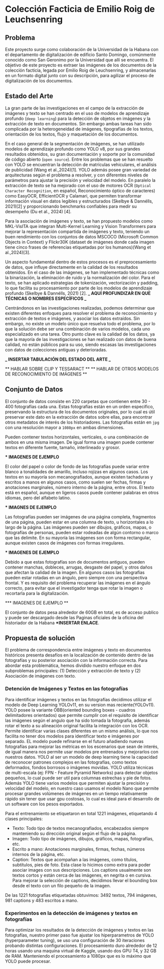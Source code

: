 # Colección Facticia de Emilio Roig de Leuchsenring

## Problema

Este proyecto surge como colaboración de la Universidad de la Habana con el departamento de digitalización de
edificio Santo Domingo, comúnmente conocido como San Geronimo por la Universidad que allí se encuentra.
El objetivo de este proyecto es extraer las imágenes de los documentos de la colección facticia, legada
por Emilio Roig de Leuchsenring, y almacenarlas en un formato digital junto con su descripción, para agilizar
el proceso de digitalización de los documentos.

## Estado del Arte

La gran parte de las investigaciones en el campo de la extracción de imágenes y texto se han centrado en el uso de modelos de
aprendizaje profundo (`deep learning`) para la detección de objetos en imágenes y la extracción de texto en documentos. Sin embargo
ambas tareas han sido complicada por la heterogeneidad de imágenes, tipografías de los textos, orientación de los textos, flujo y maquetación
de los documentos.

En el caso general de la segmentación de imágenes, se han utilizado modelos de aprendizaje profundo como YOLO v8, por sus grandes resultados
obtenidos, su gran documentación y soporte por la comunidad de código abierto (`open source`). Entre los problemas que se han resuelto con YOLO
se encuentran la detección de matrículas vehiculares, el análisis de publicidad (Wang et al.,2024)[1]. YOLO además posee gran variedad de arquitecturas
según el problema a resolver, y con diferentes niveles de parámetros para ajustar la precisión y velocidad del modelo. En paralelo la extracción de texto
se ha mejorado con el uso de motores OCR (`Optical Character Recognition`, en español, Reconocimiento óptico de caracteres) como EasyOCR, EfficientOCR y Calamari, que permiten transformar información visual en datos legibles y estructurados (Skelbye & Dannélls, 2021)[2] y proporcionando benchmarks confiables para medir su desempeño (Du et al., 2024) [4].

Para la asociación de imágenes y texto, se han propuesto modelos como MKL-VisITA
que integran Multi-Kernel Learning y Vision Transformers para mejorar la representación compartida de imágenes y texto, teniendo un
buen rendimiento con los conjuntos de datos MSCOCO (Microsoft Common Objects in Context) y Flickr30K (dataset de imágenes donde cada imagen tiene cinco frases de referencias etiquetadas por los humanos)(Wang et al.,2024)[3].

Un aspecto fundamental dentro de estos procesos es el preprocesamiento de datos, que influye directamente en la
calidad de los resultados obtenidos. En el caso de las imágenes, se han implementado técnicas como la binarización,
la eliminación de ruido y la normalización del color. Para el texto, se han aplicado estrategias de tokenización, vectorización y padding,
lo que facilita su procesamiento por parte de los modelos de aprendizaje profundo (Skelbye & Dannélls, 2021) [2].
**_ AQUÍ PROFUNDIZAR EN QUE TÉCNICAS O NOMBRES ESPECÍFICOS _**

Centrándonos en las investigaciones realizadas, podemos determinar que existen diferentes enfoques para resolver el problema de reconocimiento y extracción de textos e imágenes, y asociar los datos extraídos. Sin embargo, no existe un modelo único que resuelva todo el problema, por lo que la solución debe ser una combinación de varios modelos, cada uno especializado en una tarea. Otro punto clave es la calidad de los datos, ya que la mayoría de las investigaciones se han realizado con datos de buena calidad, no están públicos para su uso, siendo escasas las investigaciones con datos de colecciones antiguas y deterioradas.

**_ INSERTAR TABULACIÓN DEL ESTADO DEL ARTE _**

** HABLAR SOBRE CLIP Y TESSARACT **
** HABLAR DE OTROS MODELOS DE RECONOCIMIENTO DE IMÁGENES **

## Conjunto de Datos

El conjunto de datos consiste en 220 carpetas que contienen entre 30 - 400 fotografías cada una. Estas fotografías están en un orden especifico, preservando la estructura de los documentos originales, por lo cual es útil preservar este dato en la extracción de datos sobre ellas, para encontrar otros metadatos de interés de los historiadores. Las fotografías están en `jpg` con una resolución mayor a `1080px` en ambas dimensiones.

Pueden contener textos horizontales, verticales, o una combinación de ambos en una misma imagen. De igual forma una imagen puede contener textos en diferente fuente, tamaño, interlineado y grosor.

**\* IMAGENES DE EJEMPLO**

El color del papel o color de fondo de las fotografías puede variar entre blanco a tonalidades de amarillo, incluso rojizas en algunos casos. Los textos en su mayoría son mecanografiados, aunque existen tachaduras y escritos a manos en algunos casos, como suelen ser fechas, firmas y anotaciones marginales, número interno de la página, entre otros. El texto está en español, aunque en ligeros casos puede contener palabras en otros idiomas, pero del alfabeto latino.

**\* IMAGNES DE EJEMPLO**

Las fotografías pueden ser imágenes de una página completa, fragmentos de una página, pueden estar en una columna de texto, u horizontales a lo largo de la página. Las imágenes pueden ser dibujos, gráficos, mapas, o fotografías de personas, pueden estar rodeadas de algún contorno o marco que las delimite. En su mayoría las imágenes son con forma rectangular, aunque existen casos de imágenes con formas irregulares.

**\* IMAGENES DE EJEMPLO**

Debido a que estas fotografías son de documentos antiguos, pueden contener manchas, dobleces, arrugas, desgaste del papel, y otros daños que afectan la calidad de la imagen. En algunos casos las fotografías pueden estar rotadas en un ángulo, pero siempre con una perspectiva frontal. Y es requisito del problema recuperar las imágenes en el ángulo correcto, para evitar que el investigador tenga que rotar la imagen o recortarla para la digitalización.

**\* IMAGENES DE EJEMPLO **

El conjunto de datos pesa alrededor de 60GB en total, es de acceso publico y puede ser descargado desde las Paginas oficiales de la oficina del historiador de la Habana **\*INSERTAR ENLACE**.

## Propuesta de solución

El problema de correspondencia entre imágenes y texto en documentos históricos presenta desafíos en la localización de contenido dentro de las fotografías y su posterior asociación con la información correcta. Para abordar esta problemática, hemos dividido nuestro enfoque en dos subproblemas principales: (1) Detección y extracción de texto y (2) Asociación de imágenes con texto.

### Detención de Imágenes y Textos en las fotografías

Para identificar imágenes y textos en las fotografías decidimos utilizar el modelo de Deep Learning YOLOv11, en su version mas reciente(YOLOv11). YOLO posee la variante OBB(oriented bounding boxes - cuadros delimitadores orientados) que permite cumplir con el requisito de identificar las imágenes según el angulo que ha sido tomada la fotografía, además rotar el texto a su alineación original facilita la integración con los OCR. Permite identificar varias clases diferentes en un mismo análisis, lo que nos facilita no tener dos modelos para identificar texto e imágenes por separado. EL modelo puede refinarse en el futuro añadiendo nuevas fotografías para mejorar las métricas en los escenarios que sean de interés, de igual manera nos permite usar modelos pre entrenados y mejorarlos con nuestros datos. YOLO al ser un modelo de deep learning tiene la capacidad de reconocer patrones complejos en las fotografías, como textos deformados, fondos borrosos o imágenes movidas. YOLO utiliza técnicas de multi-escala (ej: FPN - Feature Pyramid Networks) para detectar objetos pequeños, lo cual puede ser util para columnas estrechas y pie de fotos. Además YOLO tiene varios modelos que permiten ajustar la precisión y velocidad del modelo, en nuestro caso usamos el modelo Nano que permite procesar grandes volúmenes de imágenes en un tiempo relativamente rápido sin tener que usar gpu costosas, lo cual es ideal para el desarrollo de un software con los pesos exportados.

Para el entrenamiento se etiquetaron en total 1221 imágenes, etiquetando 4 clases principales:

- Texto: Todo tipo de textos mecanografiados, encabezados siempre manteniendo su dirección original según el flujo de la página.
- Imagen: Todo tipo de imágenes, dibujos, gráficos, mapas, fotografías, etc.
- Escrito a mano: Anotaciones marginales, firmas, fechas, números internos de la página, etc.
- Caption: Textos que acompañan a las imágenes, como títulos, subtítulos, pies de foto. Esta clase lo hicimos como extra para poder asociar images con sus descripciones. Los captions usualmente son textos cortos y están cerca de las imágenes, en negrita o en cursiva. Para mejorar la selección de captions, decidimos llevar el bounding box desde el texto con un filo pequeño de la imagen.

De las 1221 fotografías etiquetadas obtuvimos: 3492 textos, 794 imágenes, 981 captions y 483 escritos a mano.

### Experimentos en la detección de imágenes y textos en fotografías

Para optimizar los resultados de la detección de imágenes y textos en las fotografías, nuestro primer paso fue ajustar los hiperparametros de YOLO (hyperparameter tuning), se uso una configuración de 30 iteraciones probando distintas configuraciones. El procesamiento duro alrededor de 12 horas usando una maquina virtual de Kaggle, usando dos GPU T4, y 32 GB de RAM. Manteniendo el procesamiento a 1080px que es lo máximo que YOLO puede procesar. 
